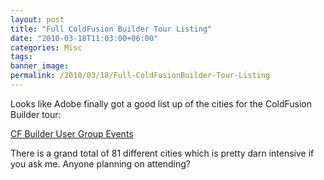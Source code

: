 ```yaml
---
layout: post
title: "Full ColdFusion Builder Tour Listing"
date: "2010-03-18T11:03:00+06:00"
categories: Misc 
tags: 
banner_image: 
permalink: /2010/03/18/Full-ColdFusionBuilder-Tour-Listing
---
```


Looks like Adobe finally got a good list up of the cities for the ColdFusion Builder tour:

<a href="http://groups.adobe.com/pages/d960e49ab5">CF Builder User Group Events</a>

There is a grand total of 81 different cities which is pretty darn intensive if you ask me. Anyone planning on attending?